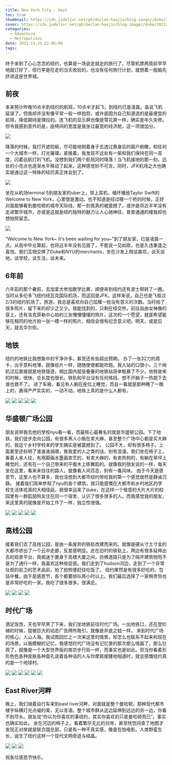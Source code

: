 ```yaml
---
title: New York City - Day1
toc: true
thumbnail: https://cdn.jsdelivr.net/gh/declan-haojin/blog-image//duke/20211126104410.png
cover: https://cdn.jsdelivr.net/gh/declan-haojin/blog-image//duke/20211126104410.png
categories:
  - Adventure
  - Metropolises
date: 2021-11-25 22:05:04
tags:
---
```


终于来到了心心念念的纽约，也算是一场说走就走的旅行了。尽管机票两周前早早地就订好了，但行李是在走的当天收拾的，也没有任何旅行计划，就想着一股脑先挤进这座世界城。

<!--more-->

## 前夜


本来预计昨晚10点半到纽约的航班，10点半才起飞，到纽约已是凌晨。虽说飞机延误了，但我却并没有像平常一般一样抱怨，或许是因为自己知道选的是最便宜的航班，降低期待是理应的。连飞机的显示屏也像是雪花屏一样，确实是年久失修。但令我感到意外的是，座椅间的宽度是我坐过最宽的经济舱，这一项很加分。

![](https://cdn.jsdelivr.net/gh/declan-haojin/blog-image//duke/20211125222109.png)

降落的时候，我打开遮阳板，尽可能地侧着身子去透过靠身后的窗户俯瞰，和任何一个大城市一样，灯光璀璨。紧接着，我发现不远处有一架和我们保持在同一高度，闪着巡航灯的飞机。没想到我们两个航班同时降落！当飞机接地的那一刻，远处的小亮点也逐渐水平移动了起来，这种感觉妙不可言。同时，JFK机场之大也确实是通过这一特殊的经历真正体会到了。

![](https://cdn.jsdelivr.net/gh/declan-haojin/blog-image//duke/20211125222309.png)

坐在从机场terminal 5到朋友家的uber上，带上耳机，循环播放Taylor Swift的Welcome to New York，心里很是激动。也不知道是经过哪一个桥的时候，正好对面能够看到曼哈顿的城市天际线，那一刻我真的被震撼了。或许是将近半年没有走进繁华城市，亦或是这就是纽约独特的魅力让人心驰神往，普普通通的楼我却也想拍照留念。

![](https://cdn.jsdelivr.net/gh/declan-haojin/blog-image//duke/20211125223316.png)

“Welcome to New York~ It's been waiting for you~”到了朋友家，已是凌晨一点。从高中毕业算起，也将近半年没有见面了，不能说一见如故，也是久违重逢之喜悦。我们互相交换了Duke和NYU的merchants，坐在沙发上相谈甚欢。谈天谈地，谈学校，谈生活，谈未来。

## 6年前

六年前的那个暑假，去加拿大参加数学比赛，顺便来到纽约还有波士顿转了一圈。当时从多伦多飞纽约纽瓦克国际机场，而这回是JFK。这样来说，自己也是飞抵过2/3的纽约机场了。旅游，我总是喜欢向自己炫耀一些没有意义的次数。当时拍了很多照片，留下来的却少之又少。我能找到的，只剩在纽交所，前往自由女神像的穿上，还有洛克菲勒中心拍的三张懵懵懂懂的照片。这次的一个愿望，就是希望能够在相同的地方拍一张一模一样的照片，相信会很有纪念意义吧。明天，或是后天，就去华尔街。

## 地铁
纽约的地铁比我想象中的干净许多。甚至还有些超出预期。
办了一张32刀的周卡，出乎意料地薄，就像纸片一样，随随便便都能吹跑。我入站的口很小，三个闸机过后直接就是地铁隧道，相比国内层层叠叠的地铁站简单粗暴了不少。地铁驶来的时候，很快，总长度也很长。铁轨和平台没有任何格挡，想不开脑子一热跳下去谁也救不了。
进了车厢，看见有人躺在座位上睡觉，而且一看就是那种睡了一晚上的，裹得严严实实的，一动不动。地铁上真的是什么人都有。


<div class="justified-gallery">

![](https://cdn.jsdelivr.net/gh/declan-haojin/blog-image//duke/20211125223436.png)
![](https://cdn.jsdelivr.net/gh/declan-haojin/blog-image//duke/20211125223714.png)
![](https://cdn.jsdelivr.net/gh/declan-haojin/blog-image//duke/20211125223930.png)
![](https://cdn.jsdelivr.net/gh/declan-haojin/blog-image//duke/20211125223953.png)
![](https://cdn.jsdelivr.net/gh/declan-haojin/blog-image//duke/20211125224048.png)

</div>

## 华盛顿广场公园
朋友说带我去他的学校nyu看一看，而最核心最著名的就是华盛顿公园。下了地铁，我们徒步走向公园，有很多黑人小贩在卖大麻，甚至整个广场中心都是买大麻的，我这个乡村学校来的学生确实是被震撼到了。
公园不大，却有很多椅子。上面甚至还标明了谁谁谁捐赠，致我爱的人之类的话，别有浪漫。我们坐在椅子上，看着人来人往，有用脚画水墨画卖艺的，有卖大麻的，有卖热狗的，有躺在草坪上睡觉的，还有在一个自己带来的平衡木上练舞蹈的。就像我的朋友说的一样，每天坐在这里，看来来往往的路人，就像看人间百态，别有一番风味。
由于今天是感恩节，这里人也不算多，我也没想到大都市纽约带给我的第一个感觉居然是静谧沉静。
接着我们简单参观了nyu的各个建筑，我只能感慨在大都市和乡村地区的学校生活体验真的大相径庭。我很幸运来了duke，在这样一个惬意的大片大片的校园里有一群狐朋狗友住在同一个宿舍，认识了很多很多的人。而我感觉我的朋友，来这里真的就像是开始工作了一样，独立性很强。

<div class="justified-gallery">

![](https://cdn.jsdelivr.net/gh/declan-haojin/blog-image//duke/20211126103627.png)
![](https://cdn.jsdelivr.net/gh/declan-haojin/blog-image//duke/20211126103722.png)
![](https://cdn.jsdelivr.net/gh/declan-haojin/blog-image//duke/20211126103752.png)
![](https://cdn.jsdelivr.net/gh/declan-haojin/blog-image//duke/20211126103824.png)
![](https://cdn.jsdelivr.net/gh/declan-haojin/blog-image//duke/20211126103840.png)

</div>

## 高线公园
接着我们去了高线公园，是由一条废弃的铁轨改建而来的。就像是硬从寸土寸金的大都市挤出了一个云中走廊，反差感明显。走在旧时的铁轨上，两边有很多延伸出去的观景平台，我痴迷于置身于高楼大厦之间，仿佛道路只是为了隔开建筑物而不是为了通行一样，我喜欢这种局促感。我们走到了hudson河边，走到了一个非常壮观的前卫的艺术品前，拍了拍照便赶往吃饭了。
纽约果然是有很多好吃的，包括中餐。由于是感恩节，各个都要排队两小时以上。我们最后选择了一家稍贵但也是非常好吃的一家。我吃了很多很多。很满足。

<div class="justified-gallery">

![](https://cdn.jsdelivr.net/gh/declan-haojin/blog-image//duke/20211126103925.png)
![](https://cdn.jsdelivr.net/gh/declan-haojin/blog-image//duke/20211126104008.png)
![](https://cdn.jsdelivr.net/gh/declan-haojin/blog-image//duke/20211126104037.png)
![](https://cdn.jsdelivr.net/gh/declan-haojin/blog-image//duke/20211126104104.png)
</div>

## 时代广场
酒足饭饱，天也早早黑了下来，我们坐地铁前往时代广场。一出地铁口，还在登阶梯的时候，就被巨大的动态广告牌所吸引，就像是井底之蛙一样。
来到时代广场的核心，人山人海。我试图回忆上一次来这里的情景，却怎么也联系不起来和现在的场景。以我模糊的记忆，我感觉时代广场没有记忆里的那次那么喧嚣了，那么壮观了，就像是一个大型世界版的南京步行街一样，而事实也是如此。但当你看着形形色色各种皮肤各种面孔说着各种话的人与你摩肩接踵地相遇时，就会感慨纽约真的是一个地球村。

<div class="justified-gallery">

![](https://cdn.jsdelivr.net/gh/declan-haojin/blog-image//duke/20211126104210.png)
![](https://cdn.jsdelivr.net/gh/declan-haojin/blog-image//duke/20211126104304.png)
![](https://cdn.jsdelivr.net/gh/declan-haojin/blog-image//duke/20211126104325.png)
![](https://cdn.jsdelivr.net/gh/declan-haojin/blog-image//duke/20211126104345.png)
![](https://cdn.jsdelivr.net/gh/declan-haojin/blog-image//duke/20211126104410.png)
![](https://cdn.jsdelivr.net/gh/declan-haojin/blog-image//duke/20211126104600.png)

</div>

## East River河畔
晚上，我们骑着自行车来到east river河畔，对面就是整个曼哈顿。那种现代都市楼宇纵横灯光点缀的美，无以言语。整个城市群从这边延伸到远远的另一边，你看不到尽头。朋友说“你以为你喜欢的事纽约，其实你喜欢的只是曼哈顿而已”。事实也确实如此。
坐在河边的椅子上，看着繁华无比的对岸，甚至恍惚间查了地图才发现正对岸就是联合国总部，只是有一种不真实感，像是在拍电影。人类野蛮生长，诞生了纽约这样一个现代文明奇迹与结晶。

<div class="justified-gallery">

![](https://cdn.jsdelivr.net/gh/declan-haojin/blog-image//duke/20211126104442.png)
![](https://cdn.jsdelivr.net/gh/declan-haojin/blog-image//duke/20211126104530.png)
![](https://cdn.jsdelivr.net/gh/declan-haojin/blog-image//duke/20211126104630.png)
</div>



祝各位感恩节快乐。

